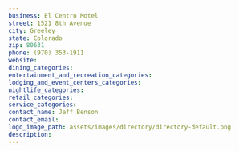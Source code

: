 ```yaml
---
business: El Centro Motel
street: 1521 8th Avenue
city: Greeley
state: Colorado
zip: 80631
phone: (970) 353-1911
website: 
dining_categories: 
entertainment_and_recreation_categories: 
lodging_and_event_centers_categories: 
nightlife_categories: 
retail_categories: 
service_categories: 
contact_name: Jeff Benson
contact_email: 
logo_image_path: assets/images/directory/directory-default.png
description: 
---
```

